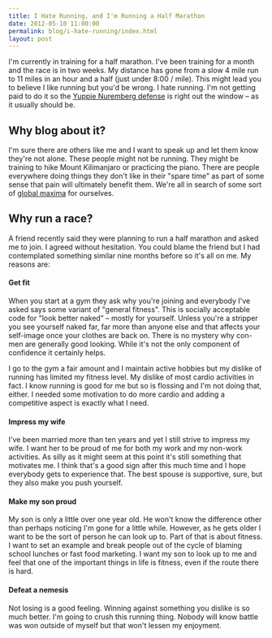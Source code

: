 ```yaml
---
title: I Hate Running, and I'm Running a Half Marathon
date: 2012-05-10 11:00:00
permalink: blog/i-hate-running/index.html
layout: post
---
```


I'm currently in training for a half marathon. I've been training for a month and the race is in two weeks. My distance has gone from a slow 4 mile run to 11 miles in an hour and a half (just under 8:00 / mile). This might lead you to believe I like running but you'd be wrong. I hate running. I'm not getting paid to do it so the [Yuppie Nuremberg defense](http://www.imdb.com/title/tt0427944/quotes) is right out the window – as it usually should be.

## Why blog about it?

I'm sure there are others like me and I want to speak up and let them know they're not alone. These people might not be running. They might be training to hike Mount Kilimanjaro or practicing the piano. There are people everywhere doing things they don't like in their "spare time" as part of some sense that pain will ultimately benefit them. We're all in search of some sort of [global maxima](http://img.sparknotes.com/figures/E/eeb0fa64da5c2a1115cdf73c3ef2f0fc/derivapps1.gif) for ourselves.

## Why run a race?

A friend recently said they were planning to run a half marathon and asked me to join. I agreed without hesitation. You could blame the friend but I had contemplated something similar nine months before so it's all on me. My reasons are:

#### Get fit

When you start at a gym they ask why you're joining and everybody I've asked says some variant of "general fitness". This is socially acceptable code for "look better naked" – mostly for yourself. Unless you're a stripper you see yourself naked far, far more than anyone else and that affects your self-image once your clothes are back on. There is no mystery why con-men are generally good looking. While it's not the only component of confidence it certainly helps.

I go to the gym a fair amount and I maintain active hobbies but my dislike of running has limited my fitness level. My dislike of most cardio activities in fact. I know running is good for me but so is flossing and I'm not doing that, either. I needed some motivation to do more cardio and adding a competitive aspect is exactly what I need.

#### Impress my wife

I've been married more than ten years and yet I still strive to impress my wife. I want her to be proud of me for both my work and my non-work activities. As silly as it might seem at this point it's still something that motivates me. I think that's a good sign after this much time and I hope everybody gets to experience that. The best spouse is supportive, sure, but they also make you push yourself.

#### Make my son proud

My son is only a little over one year old. He won't know the difference other than perhaps noticing I'm gone for a little while. However, as he gets older I want to be the sort of person he can look up to. Part of that is about fitness. I want to set an example and break people out of the cycle of blaming school lunches or fast food marketing. I want my son to look up to me and feel that one of the important things in life is fitness, even if the route there is hard.

#### Defeat a nemesis

Not losing is a good feeling. Winning against something you dislike is so much better. I'm going to crush this running thing. Nobody will know battle was won outside of myself but that won't lessen my enjoyment.
